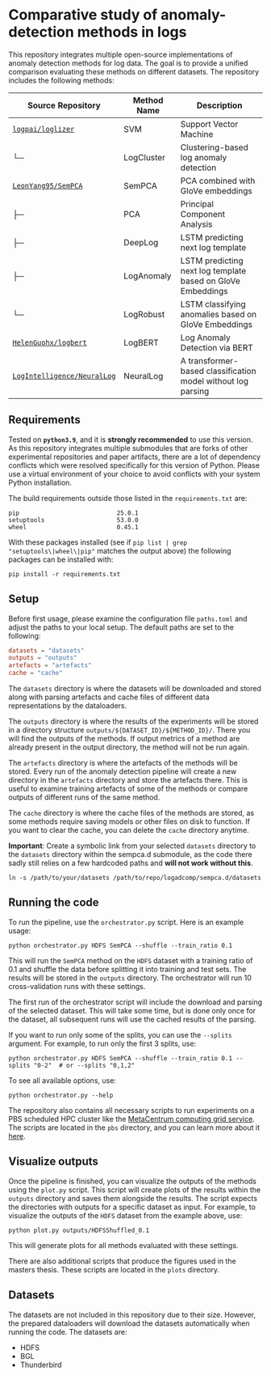 # Comparative study of anomaly-detection methods in logs

This repository integrates multiple open-source implementations of anomaly detection methods for log data. The goal is to provide a unified comparison evaluating these methods on different datasets. The repository includes the following methods:


| Source Repository                                                           | Method Name | Description                                                  |
|-----------------------------------------------------------------------------|-------------|--------------------------------------------------------------|
| [`logpai/loglizer`](https://github.com/logpai/loglizer)                     | SVM         | Support Vector Machine                                       |
| └─                                                                          | LogCluster  | Clustering-based log anomaly detection                       |
| [`LeonYang95/SemPCA`](https://github.com/LeonYang95/SemPCA)                 | SemPCA      | PCA combined with GloVe embeddings                           |
| ├─                                                                          | PCA         | Principal Component Analysis                                 |
| ├─                                                                          | DeepLog     | LSTM predicting next log template                            |
| ├─                                                                          | LogAnomaly  | LSTM predicting next log template based on GloVe Embeddings  |
| └─                                                                          | LogRobust   | LSTM classifying anomalies based on GloVe Embeddings         |
| [`HelenGuohx/logbert`](https://github.com/HelenGuohx/logbert)               | LogBERT     | Log Anomaly Detection via BERT                               |
| [`LogIntelligence/NeuralLog`](https://github.com/LogIntelligence/NeuralLog) | NeuralLog   | A transformer-based classification model without log parsing |

## Requirements

Tested on **`python3.9`**, and it is **strongly recommended** to use this version. As this repository integrates multiple submodules that are forks of other experimental repositories and paper artifacts, there are a lot of dependency conflicts which were resolved specifically for this version of Python. Please use a virtual environment of your choice to avoid conflicts with your system Python installation.

The build requirements outside those listed in the `requirements.txt` are:

```shell
pip                           25.0.1
setuptools                    53.0.0
wheel                         0.45.1
```

With these packages installed (see if `pip list | grep "setuptools\|wheel\|pip"` matches the output above) the following packages can be installed with:

```shell
pip install -r requirements.txt
```

## Setup

Before first usage, please examine the configuration file `paths.toml` and adjust the paths to your local setup. The default paths are set to the following:

```toml
datasets = "datasets"
outputs = "outputs"
artefacts = "artefacts"
cache = "cache"
```

The `datasets` directory is where the datasets will be downloaded and stored along with parsing artefacts and cache files of different data representations by the dataloaders.

The `outputs` directory is where the results of the experiments will be stored in a directory structure `outputs/${DATASET_ID}/${METHOD_ID}/`. There you will find the outputs of the methods. If output metrics of a method are already present in the output directory, the method will not be run again.

The `artefacts` directory is where the artefacts of the methods will be stored. Every run of the anomaly detection pipeline will create a new directory in the `artefacts` directory and store the artefacts there. This is useful to examine training artefacts of some of the methods or compare outputs of different runs of the same method.

The `cache` directory is where the cache files of the methods are stored, as some methods require saving models or other files on disk to function. If you want to clear the cache, you can delete the `cache` directory anytime.

**Important**: Create a symbolic link from your selected `datasets` directory to the `datasets` directory within the sempca.d submodule, as the code there sadly still relies on a few hardcoded paths and **will not work without this**.

```shell
ln -s /path/to/your/datasets /path/to/repo/logadcomp/sempca.d/datasets
```

## Running the code

To run the pipeline, use the `orchestrator.py` script. Here is an example usage:

```shell
python orchestrator.py HDFS SemPCA --shuffle --train_ratio 0.1
```

This will run the `SemPCA` method on the `HDFS` dataset with a training ratio of 0.1 and shuffle the data before splitting it into training and test sets. The results will be stored in the `outputs` directory. The orchestrator will run 10 cross-validation runs with these settings.

The first run of the orchestrator script will include the download and parsing of the selected dataset. This will take some time, but is done only once for the dataset, all subsequent runs will use the cached results of the parsing. 

If you want to run only some of the splits, you can use the `--splits` argument. For example, to run only the first 3 splits, use:

```shell
python orchestrator.py HDFS SemPCA --shuffle --train_ratio 0.1 --splits "0-2"  # or --splits "0,1,2"
```

To see all available options, use:

```shell
python orchestrator.py --help
```

The repository also contains all necessary scripts to run experiments on a PBS scheduled HPC cluster like the [MetaCentrum computing grid service](https://docs.metacentrum.cz/en/docs/welcome). The scripts are located in the `pbs` directory, and you can learn more about it [here](pbs/README.md).

## Visualize outputs

Once the pipeline is finished, you can visualize the outputs of the methods using the `plot.py` script. This script will create plots of the results within the `outputs` directory and saves them alongside the results. The script expects the directories with outputs for a specific dataset as input. For example, to visualize the outputs of the `HDFS` dataset from the example above, use:

```shell
python plot.py outputs/HDFSShuffled_0.1
```

This will generate plots for all methods evaluated with these settings. 

There are also additional scripts that produce the figures used in the masters thesis. These scripts are located in the `plots` directory.

## Datasets

The datasets are not included in this repository due to their size. However, the prepared dataloaders will download the datasets automatically when running the code. The datasets are:

- HDFS
- BGL
- Thunderbird